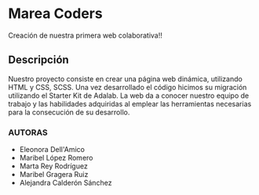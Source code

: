 # Marea Coders

Creación de nuestra primera web colaborativa!!

## Descripción

Nuestro proyecto consiste en crear una página web dinámica, utilizando HTML y CSS, SCSS. Una vez desarrollado el código hicimos su migración utilizando el Starter Kit de Adalab.
La web da a conocer nuestro equipo de trabajo y las habilidades adquiridas al emplear las herramientas necesarias para la consecución de su desarrollo.

### AUTORAS

<ul>
<li>Eleonora Dell'Amico </li>
<li>Maribel López Romero</li>
<li>Marta Rey Rodríguez</li>
<li>Maribel Gragera Ruiz</li>
<li>Alejandra Calderón Sánchez</li>
</ul>
